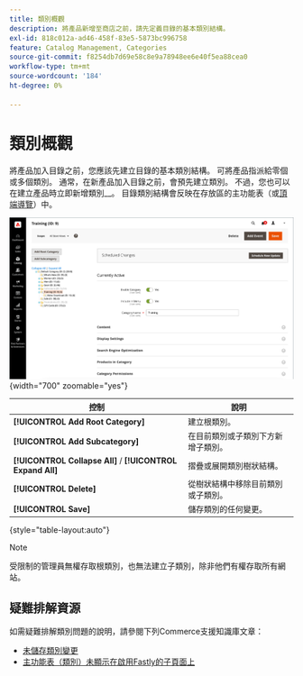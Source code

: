 ```yaml
---
title: 類別概觀
description: 將產品新增至商店之前，請先定義目錄的基本類別結構。
exl-id: 818c012a-ad46-458f-83e5-5873bc996758
feature: Catalog Management, Categories
source-git-commit: f8254db7d69e58c8e9a78948ee6e40f5ea88cea0
workflow-type: tm+mt
source-wordcount: '184'
ht-degree: 0%

---
```


# 類別概觀

將產品加入目錄之前，您應該先建立目錄的基本類別結構。 可將產品指派給零個或多個類別。 通常，在新產品加入目錄之前，會預先建立類別。 不過，您也可以在建立產品時立即新增類別&#x200B;__。 目錄類別結構會反映在存放區的主功能表（或[頂端導覽](navigation-top.md)）中。

![類別樹狀結構](./assets/category-selected.png){width="700" zoomable="yes"}

| 控制 | 說明 |
|--- |--- |
| **[!UICONTROL Add Root Category]** | 建立根類別。 |
| **[!UICONTROL Add Subcategory]** | 在目前類別或子類別下方新增子類別。 |
| **[!UICONTROL Collapse All]** / **[!UICONTROL Expand All]** | 摺疊或展開類別樹狀結構。 |
| **[!UICONTROL Delete]** | 從樹狀結構中移除目前類別或子類別。 |
| **[!UICONTROL Save]** | 儲存類別的任何變更。 |

{style="table-layout:auto"}

>[!NOTE]
>
>受限制的管理員無權存取根類別，也無法建立子類別，除非他們有權存取所有網站。

## 疑難排解資源

如需疑難排解類別問題的說明，請參閱下列Commerce支援知識庫文章：

- [未儲存類別變更](https://experienceleague.adobe.com/docs/commerce-knowledge-base/kb/troubleshooting/miscellaneous/changes-to-categories-are-not-being-saved.html)
- [主功能表（類別）未顯示在啟用Fastly的子頁面上](https://experienceleague.adobe.com/docs/commerce-knowledge-base/kb/troubleshooting/miscellaneous/main-menu-categories-not-displayed-on-subpages-with-fastly-enabled.html)
